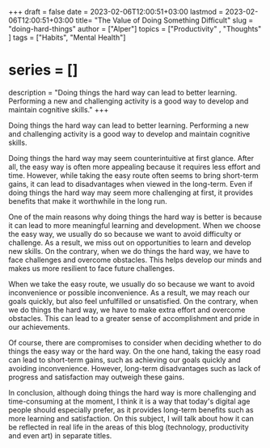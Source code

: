 +++
draft = false
date = 2023-02-06T12:00:51+03:00
lastmod = 2023-02-06T12:00:51+03:00
title= "The Value of Doing Something Difficult"
slug = "doing-hard-things"
author = ["Alper"]
topics = ["Productivity" , "Thoughts" ]
tags = ["Habits", "Mental Health"]
# series = []
description = "Doing things the hard way can lead to better learning. Performing a new and challenging activity is a good way to develop and maintain cognitive skills."
+++

Doing things the hard way can lead to better learning. Performing a new and challenging activity is a good way to develop and maintain cognitive skills.

Doing things the hard way may seem counterintuitive at first glance. After all, the easy way is often more appealing because it requires less effort and time. However, while taking the easy route often seems to bring short-term gains, it can lead to disadvantages when viewed in the long-term. Even if doing things the hard way may seem more challenging at first, it provides benefits that make it worthwhile in the long run.

One of the main reasons why doing things the hard way is better is because it can lead to more meaningful learning and development. When we choose the easy way, we usually do so because we want to avoid difficulty or challenge. As a result, we miss out on opportunities to learn and develop new skills. On the contrary, when we do things the hard way, we have to face challenges and overcome obstacles. This helps develop our minds and makes us more resilient to face future challenges.

When we take the easy route, we usually do so because we want to avoid inconvenience or possible inconvenience. As a result, we may reach our goals quickly, but also feel unfulfilled or unsatisfied. On the contrary, when we do things the hard way, we have to make extra effort and overcome obstacles. This can lead to a greater sense of accomplishment and pride in our achievements.

Of course, there are compromises to consider when deciding whether to do things the easy way or the hard way. On the one hand, taking the easy road can lead to short-term gains, such as achieving our goals quickly and avoiding inconvenience. However, long-term disadvantages such as lack of progress and satisfaction may outweigh these gains.

In conclusion, although doing things the hard way is more challenging and time-consuming at the moment, I think it is a way that today's digital age people should especially prefer, as it provides long-term benefits such as more learning and satisfaction. On this subject, I will talk about how it can be reflected in real life in the areas of this blog (technology, productivity and even art) in separate titles.
